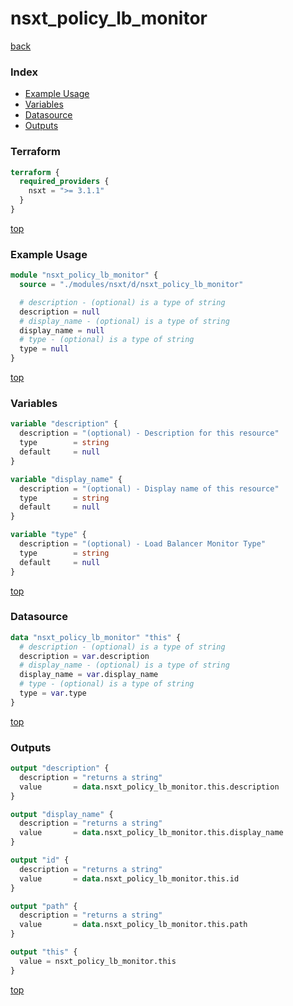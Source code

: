 # nsxt_policy_lb_monitor

[back](../nsxt.md)

### Index

- [Example Usage](#example-usage)
- [Variables](#variables)
- [Datasource](#datasource)
- [Outputs](#outputs)

### Terraform

```terraform
terraform {
  required_providers {
    nsxt = ">= 3.1.1"
  }
}
```

[top](#index)

### Example Usage

```terraform
module "nsxt_policy_lb_monitor" {
  source = "./modules/nsxt/d/nsxt_policy_lb_monitor"

  # description - (optional) is a type of string
  description = null
  # display_name - (optional) is a type of string
  display_name = null
  # type - (optional) is a type of string
  type = null
}
```

[top](#index)

### Variables

```terraform
variable "description" {
  description = "(optional) - Description for this resource"
  type        = string
  default     = null
}

variable "display_name" {
  description = "(optional) - Display name of this resource"
  type        = string
  default     = null
}

variable "type" {
  description = "(optional) - Load Balancer Monitor Type"
  type        = string
  default     = null
}
```

[top](#index)

### Datasource

```terraform
data "nsxt_policy_lb_monitor" "this" {
  # description - (optional) is a type of string
  description = var.description
  # display_name - (optional) is a type of string
  display_name = var.display_name
  # type - (optional) is a type of string
  type = var.type
}
```

[top](#index)

### Outputs

```terraform
output "description" {
  description = "returns a string"
  value       = data.nsxt_policy_lb_monitor.this.description
}

output "display_name" {
  description = "returns a string"
  value       = data.nsxt_policy_lb_monitor.this.display_name
}

output "id" {
  description = "returns a string"
  value       = data.nsxt_policy_lb_monitor.this.id
}

output "path" {
  description = "returns a string"
  value       = data.nsxt_policy_lb_monitor.this.path
}

output "this" {
  value = nsxt_policy_lb_monitor.this
}
```

[top](#index)